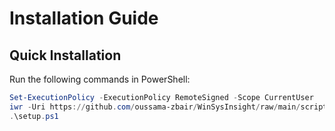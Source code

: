 # Installation Guide

## Quick Installation
Run the following commands in PowerShell:
```powershell
Set-ExecutionPolicy -ExecutionPolicy RemoteSigned -Scope CurrentUser
iwr -Uri https://github.com/oussama-zbair/WinSysInsight/raw/main/scripts/setup.ps1 -OutFile setup.ps1
.\setup.ps1
